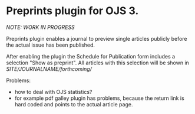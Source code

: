 
# Preprints plugin for OJS 3. 

*NOTE: WORK IN PROGRESS*

Preprints plugin enables a journal to preview single articles publicly before the actual issue has been published.

After enabling the plugin the Schedule for Publication form includes a selection "Show as preprint". All articles with this selection will be shown in *SITE/JOURNALNAME/forthcoming/*

Problems:
- how to deal with OJS statistics?
- for example pdf galley plugin has problems, because the return link is hard coded and points to the actual article page.





